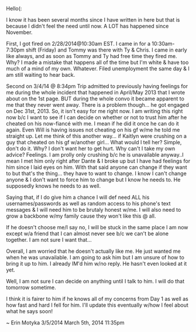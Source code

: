 Hello(:

I know it has been several months since I have written in here but that is because I didn't feel the need until now. A LOT has happened since November.

First, I got fired on 2/28/2014@10:30am EST. I came in for a 10:30am-7:30pm shift (Friday) and Tommy was there with Ty & Chris. I came in early like always, and as soon as Tommy and Ty had free time they fired me. Why? I made a mistake that happens all of the time but I'm white & have too much of a mind of my own. Whatever. Filed unemployment the same day & I am still waiting to hear back.

Second on 3/4/14 @ 8:34pm Trip admitted to previously having feelings for me during the whole incident that happened in April/May 2013 that I wrote about on the 1st page. BUT during the whole convo it became apparent to me that they never went away. There is a problem though… he got engaged on Dec 31st, 2013. So, it isn't easy for me right now. I am writing this right now b/c I want to see if I can decide on whether or not to trust him after he cheated on his now-fiancé with me. I mean if he did it once he can do it again. Even Will is having issues not cheating on his gf w/me he told me straight up. Let me think of this another way… if Kaitlyn were crushing on a guy that cheated on his gf w/another girl… What would I tell her? Simple, don't do it. Why? I don't want her to get hurt. Why can't I take my own advice? Feelings. I am prolly only crushing b/c he is unavailable anyway..I mean I met him only right after Dante & I broke up but I have had feelings for him since I laid eyes on him. With that said anyone can change if they want to but that's the thing… they have to want to change. I know I can't change anyone & I don't want to force him to change but I know he needs to. He  supposedly knows he needs to as well.

Saying that, if I do give him a chance I will def need ALL his usernames/passwords as well as random access to his phone's text messages & I will need him to be brutaly honest w/me. I will also need to grow a backbone w/my family cause they won't like this @ all.

If he doesn't choose me/I say no, I will be stuck in the same place I am now except w/a friend that I can almost never see b/c we can't be alone together. I am not sure I want that…

Overall, I am worried that he doesn't actually like me. He just wanted me when he was unavailable. I am going to ask him but I am unsure of how to bring it up to him. I already IM'd him w/no reply. He hasn't even looked at it yet.

Well, I am not sure I can decide on anything until I talk to him. I will do that tomorrow sometime.

I think it is fairer to him if he knows all of my concerns from Day 1 as well as how fast and hard I fell for him. I'll update this eventually w/how I feel about what he says soon!

~ Erin Motyka
3/5/2014
March 5th, 2014
11:35pm